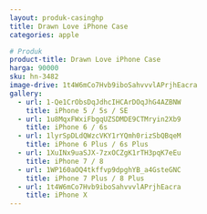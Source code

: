 ```yaml
---
layout: produk-casinghp
title: Drawn Love iPhone Case
categories: apple

# Produk
product-title: Drawn Love iPhone Case
harga: 90000
sku: hn-3482
image-drive: 1t4W6mCo7Hvb9iboSahvvvlAPrjhEacra
gallery:
  - url: 1-Qe1CrObsDqJdhcIHCArDOqJhG4AZBNW
    title: iPhone 5 / 5s / SE
  - url: 1u8MqxFWxiFbgqUZSDMDE9CTMryin2Xb9
    title: iPhone 6 / 6s
  - url: 1lyrSpDLdQWzcVKY1rYQmh0rizSbQBqeM
    title: iPhone 6 Plus / 6s Plus
  - url: 1XuINx9uaSJX-7zxOCZgK1rTH3pqK7eEu
    title: iPhone 7 / 8
  - url: 1WP160aOQ4tkffvp9dpghYB_a4GsteGNC
    title: iPhone 7 Plus / 8 Plus
  - url: 1t4W6mCo7Hvb9iboSahvvvlAPrjhEacra
    title: iPhone X
---
```

